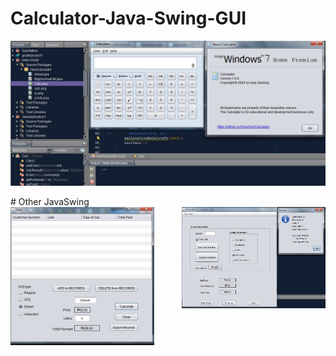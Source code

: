 # Calculator-Java-Swing-GUI

<img src="calculator win7.png" align="center">
<br>
<br>
# Other JavaSwing 
<br>
<img width="230" src="gas.png" align="left"> <img width="230" src="buy Coffee.png" align="right">
<br>
